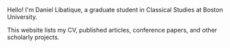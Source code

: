 Hello! I'm Daniel Libatique, a graduate student in Classical Studies at Boston University.

This website lists my CV, published articles, conference papers, and other scholarly projects.